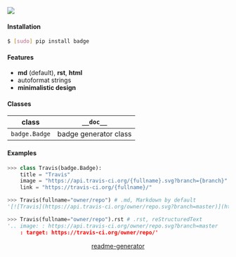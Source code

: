 <!--
https://pypi.org/project/readme-generator/
-->

[![](https://img.shields.io/pypi/pyversions/badge.svg?longCache=True)](https://pypi.org/project/badge/)

#### Installation
```bash
$ [sudo] pip install badge
```

#### Features
+   **md** (default), **rst**, **html**
+   autoformat strings
+   **minimalistic design**

#### Classes
class|`__doc__`
-|-
`badge.Badge` |badge generator class

#### Examples
```python
>>> class Travis(badge.Badge):
    title = "Travis"
    image = "https://api.travis-ci.org/{fullname}.svg?branch={branch}"
    link = "https://travis-ci.org/{fullname}/"

>>> Travis(fullname="owner/repo") # .md, Markdown by default
'[![Travis](https://api.travis-ci.org/owner/repo.svg?branch=master)](https://travis-ci.org/owner/repo/)'

>>> Travis(fullname="owner/repo").rst # .rst, reStructuredText
'.. image: : https://api.travis-ci.org/owner/repo.svg?branch=master
    : target: https://travis-ci.org/owner/repo/'
```

<p align="center">
    <a href="https://pypi.org/project/readme-generator/">readme-generator</a>
</p>